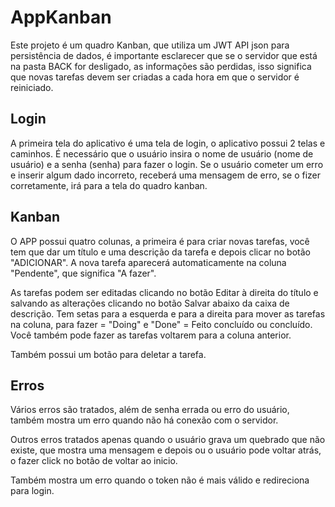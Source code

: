 # AppKanban

Este projeto é um quadro Kanban, que utiliza um JWT API json para persistência de dados, é importante esclarecer que se o servidor que está na pasta BACK for desligado, as informações são perdidas, isso significa que novas tarefas devem ser criadas a cada hora em que o servidor é reiniciado.

## Login

A primeira tela do aplicativo é uma tela de login, o aplicativo possui 2 telas e caminhos. É necessário que o usuário insira o nome de usuário (nome de usuário) e a senha (senha) para fazer o login.
Se o usuário cometer um erro e inserir algum dado incorreto, receberá uma mensagem de erro, se o fizer corretamente, irá para a tela do quadro kanban.

## Kanban

O APP possui quatro colunas, a primeira é para criar novas tarefas, você tem que dar um título e uma descrição da tarefa e depois clicar no botão "ADICIONAR". A nova tarefa aparecerá automaticamente na coluna "Pendente", que significa "A fazer".

As tarefas podem ser editadas clicando no botão Editar à direita do título e salvando as alterações clicando no botão Salvar abaixo da caixa de descrição.
Tem setas para a esquerda e para a direita para mover as tarefas na coluna, para fazer = "Doing" e "Done" = Feito concluído ou concluído. Você também pode fazer as tarefas voltarem para a coluna anterior.

Também possui um botão para deletar a tarefa.

## Erros

Vários erros são tratados, além de senha errada ou erro do usuário, também mostra um erro quando não há conexão com o servidor.

Outros erros tratados apenas quando o usuário grava um quebrado que não existe, que mostra uma mensagem e depois ou o usuário pode voltar atrás, o fazer click no botão de voltar ao inicio.

Também mostra um erro quando o token não é mais válido e redireciona para login.
